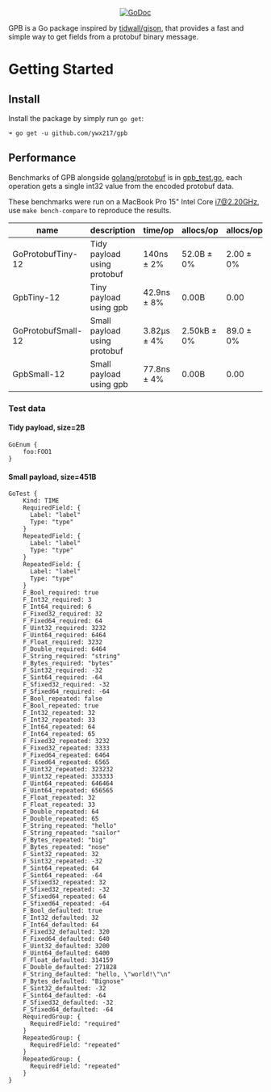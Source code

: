 <p align="center">
<a href="https://godoc.org/github.com/ywx217/gpb"><img src="https://img.shields.io/badge/api-reference-blue.svg?style=flat-square" alt="GoDoc"></a>
</p>

GPB is a Go package inspired by [tidwall/gjson](https://github.com/tidwall/gjson), that provides a fast and simple way
to get fields from a protobuf binary message.

Getting Started
===============

## Install

Install the package by simply run `go get`:

```shell
➜ go get -u github.com/ywx217/gpb
```

## Performance

Benchmarks of GPB alongside [golang/protobuf](https://github.com/golang/protobuf) is in [gpb_test.go](./gpb_test.go),
each operation gets a single int32 value from the encoded protobuf data.

These benchmarks were run on a MacBook Pro 15" Intel Core i7@2.20GHz, use `make bench-compare` to reproduce the results.

|name | description                  | time/op                 | allocs/op | allocs/op |
| ---- |------------------------------|-------------------------| ----- | ---- |
| GoProtobufTiny-12 | Tidy payload using protobuf  | 140ns ± 2%                       | 52.0B ± 0%              |  2.00 ± 0% |
| GpbTiny-12         | Tiny payload using gpb       |  42.9ns ± 8%                    | 0.00B                   |  0.00      |
| GoProtobufSmall-12 | Small payload using protobuf | 3.82µs ± 4%                   | 2.50kB ± 0%             |  89.0 ± 0% |
| GpbSmall-12 | Small payload using gpb      | 77.8ns ± 4%                 | 0.00B                   |  0.00      |


### Test data

#### Tidy payload, size=2B

```text
GoEnum {
    foo:FOO1
}
```

#### Small payload, size=451B

```text
GoTest {
    Kind: TIME
    RequiredField: {
      Label: "label"
      Type: "type"
    }
    RepeatedField: {
      Label: "label"
      Type: "type"
    }
    RepeatedField: {
      Label: "label"
      Type: "type"
    }
    F_Bool_required: true
    F_Int32_required: 3
    F_Int64_required: 6
    F_Fixed32_required: 32
    F_Fixed64_required: 64
    F_Uint32_required: 3232
    F_Uint64_required: 6464
    F_Float_required: 3232
    F_Double_required: 6464
    F_String_required: "string"
    F_Bytes_required: "bytes"
    F_Sint32_required: -32
    F_Sint64_required: -64
    F_Sfixed32_required: -32
    F_Sfixed64_required: -64
    F_Bool_repeated: false
    F_Bool_repeated: true
    F_Int32_repeated: 32
    F_Int32_repeated: 33
    F_Int64_repeated: 64
    F_Int64_repeated: 65
    F_Fixed32_repeated: 3232
    F_Fixed32_repeated: 3333
    F_Fixed64_repeated: 6464
    F_Fixed64_repeated: 6565
    F_Uint32_repeated: 323232
    F_Uint32_repeated: 333333
    F_Uint64_repeated: 646464
    F_Uint64_repeated: 656565
    F_Float_repeated: 32
    F_Float_repeated: 33
    F_Double_repeated: 64
    F_Double_repeated: 65
    F_String_repeated: "hello"
    F_String_repeated: "sailor"
    F_Bytes_repeated: "big"
    F_Bytes_repeated: "nose"
    F_Sint32_repeated: 32
    F_Sint32_repeated: -32
    F_Sint64_repeated: 64
    F_Sint64_repeated: -64
    F_Sfixed32_repeated: 32
    F_Sfixed32_repeated: -32
    F_Sfixed64_repeated: 64
    F_Sfixed64_repeated: -64
    F_Bool_defaulted: true
    F_Int32_defaulted: 32
    F_Int64_defaulted: 64
    F_Fixed32_defaulted: 320
    F_Fixed64_defaulted: 640
    F_Uint32_defaulted: 3200
    F_Uint64_defaulted: 6400
    F_Float_defaulted: 314159
    F_Double_defaulted: 271828
    F_String_defaulted: "hello, \"world!\"\n"
    F_Bytes_defaulted: "Bignose"
    F_Sint32_defaulted: -32
    F_Sint64_defaulted: -64
    F_Sfixed32_defaulted: -32
    F_Sfixed64_defaulted: -64
    RequiredGroup: {
      RequiredField: "required"
    }
    RepeatedGroup: {
      RequiredField: "repeated"
    }
    RepeatedGroup: {
      RequiredField: "repeated"
    }
}
```
